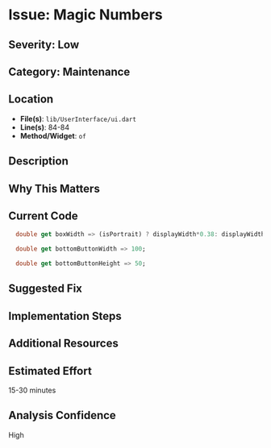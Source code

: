 # Issue: Magic Numbers

## Severity: Low

## Category: Maintenance

## Location
- **File(s)**: `lib/UserInterface/ui.dart`
- **Line(s)**: 84-84
- **Method/Widget**: `of`

## Description


## Why This Matters


## Current Code
```dart
  double get boxWidth => (isPortrait) ? displayWidth*0.38: displayWidth*0.15;

  double get bottomButtonWidth => 100;

  double get bottomButtonHeight => 50;

```

## Suggested Fix


## Implementation Steps


## Additional Resources


## Estimated Effort
15-30 minutes

## Analysis Confidence
High
